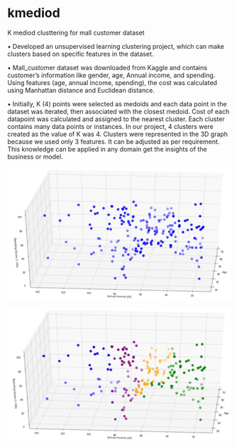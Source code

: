 # kmediod
K mediod clusttering for mall customer dataset

• Developed an unsupervised learning clustering project, which can make clusters based on specific features in the dataset.

• Mall_customer dataset was downloaded from Kaggle and contains customer’s information like gender, age, Annual income, and spending. Using features (age, annual income, spending), the cost was calculated using Manhattan distance and Euclidean distance.

• Initially, K (4) points were selected as medoids and each data point in the dataset was iterated, then associated with the closest medoid. Cost of each datapoint was calculated and assigned to the nearest cluster. Each cluster contains many data points or instances. In our project, 4 clusters were created as the value of K was 4. Clusters were represented in the 3D graph because we used only 3 features. It can be adjusted as per requirement. This knowledge can be applied in any domain get the insights of the business or model.



![plot](before.jpg)

![plot](after.jpg)
